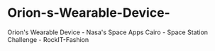 # Orion-s-Wearable-Device-
Orion's Wearable Device - Nasa's Space Apps Cairo - Space Station Challenge - RockIT-Fashion
